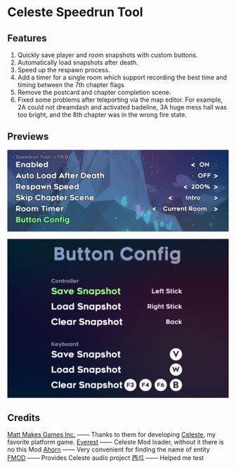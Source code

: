 # Celeste Speedrun Tool

## Features

1. Quickly save player and room snapshots with custom buttons.
2. Automatically load snapshots after death.
3. Speed up the respawn process.
4. Add a timer for a single room which support recording the best time and timing between the 7th chapter flags
5. Remove the postcard and chapter completion scene.
6. Fixed some problems after teleporting via the map editor. For example, 2A could not dreamdash and activated badeline, 3A huge mess hall was too bright, and the 8th chapter was in the wrong  fire state.

## Previews

![preview1](./Preview/preview1.png)

![preview2](./Preview/preview2.png)

## Credits

[Matt Makes Games Inc.](http://www.mattmakesgames.com/) —— Thanks to them for developing [Celeste](http://www.celestegame.com/), my favorite platform game.
[Everest](https://everestapi.github.io/) —— Celeste Mod loader, without it there is no this Mod
[Ahorn](https://github.com/CelestialCartographers/Ahorn) —— Very convenient for finding the name of entity
[FMOD](https://www.fmod.com/) —— Provides Celeste audio project
西瓜 —— Helped me test